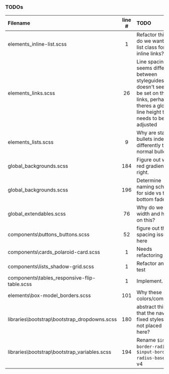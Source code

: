 ### TODOs
| Filename | line # | TODO
|:------|:------:|:------
| elements\_inline-list.scss | 1 | Refactor this -- do  we want a list class for inline links?
| elements\_links.scss | 26 | Line spacing seems different between styleguides -- doesn't seem to be set on these links, perhaps theres a global line height that needs to be adjusted
| elements\_lists.scss | 9 | Why are star bullets indented differently than normal bullets?
| global\_backgrounds.scss | 184 | Figure out which red gradient is right.
| global\_backgrounds.scss | 196 | Determine naming scheme for side vs top bottom fades
| global\_extendables.scss | 76 | Why do we set width and height on this?
| components\buttons\_buttons.scss | 52 | figure out the spacing issues here
| components\cards\_polaroid-card.scss | 1 | Needs refactoring
| components\lists\_shadow-grid.scss | 1 | Refactor and test
| components\tables\_responsive-flip-table.scss | 1 | Implement.
| elements\box-model\_borders.scss | 101 | Why these colors/combo's?
| libraries\bootstrap\bootstrap\_dropdowns.scss | 180 | abstract this so that the navbar fixed styles are not placed here?
| libraries\bootstrap\bootstrap\_variables.scss | 194 | Rename `$input-border-radius` to `$input-border-radius-base` in v4